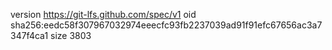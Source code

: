 version https://git-lfs.github.com/spec/v1
oid sha256:eedc58f307967032974eeecfc93fb2237039ad91f91efc67656ac3a7347f4ca1
size 3803
